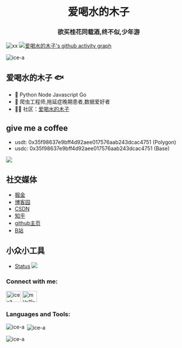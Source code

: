 <h1 align="center">爱喝水的木子</h1>
<h3 align="center">欲买桂花同载酒,终不似,少年游</h3>



![xx](https://img.shields.io/badge/爱喝水的木子-欲买桂花同载酒,终不似,少年游-brightgreen)
[![爱喝水的木子's github activity graph](https://github-readme-activity-graph.vercel.app/graph?username=ice-a&theme=github)](https://github.com/ice-a/github-readme-activity-graph)
<p align="left"> <img src="https://komarev.com/ghpvc/?username=ice-a&label=Profile%20views&color=0e75b6&style=flat" alt="ice-a" /> </p>

## 爱喝水的木子 🐟
- 🌱 Python Node Javascript Go 
- 🐧 爬虫工程师,拖延症晚期患者,数据爱好者
- 👨‍💻 社区：<a href="http://lideshan.top" target="_blank">爱喝水的木子</a>
## give me a coffee
- usdt: 0x35f98637e9bff4d92aee017576aab243dcac4751 (Polygon)
- usdc: 0x35f98637e9bff4d92aee017576aab243dcac4751 (Base)
  
![](https://count.getloli.com/@ice-a?name=ice-a&theme=original-new&padding=7&offset=0&align=top&scale=1&pixelated=1&darkmode=auto)

## 社交媒体
- [掘金](https://juejin.cn/user/712139267643543)
- [博客园](https://www.cnblogs.com/ldsice)
- [CSDN](https://blog.csdn.net/Linux_rm_rf_)
- [知乎](https://www.zhihu.com/people/love_water_blue)
- [github主页](https://lideshan.cn/)
- [B站](https://space.bilibili.com/309278307)

## 小众小工具
- [Status](https://status.lideshan.top/status/muzi)
![](https://img.lideshan.top/guest/2024/12/27/676e08131b75d.png)







<h3 align="left">Connect with me:</h3>
<p align="left">
<a href="https://dev.to/ice-a" target="blank"><img align="center" src="https://raw.githubusercontent.com/rahuldkjain/github-profile-readme-generator/master/src/images/icons/Social/devto.svg" alt="ice-a" height="30" width="40" /></a>
<a href="https://www.leetcode.cn/u/mu-zi-57" target="blank"><img align="center" src="https://raw.githubusercontent.com/rahuldkjain/github-profile-readme-generator/master/src/images/icons/Social/leet-code.svg" alt="mu-zi-57" height="30" width="40" /></a>
</p>

<h3 align="left">Languages and Tools:</h3>

<p><img align="left" src="https://github-readme-stats.vercel.app/api/top-langs?username=ice-a&show_icons=true&locale=en&layout=compact" alt="ice-a" /></p>

<p>&nbsp;<img align="center" src="https://github-readme-stats.vercel.app/api?username=ice-a&show_icons=true&locale=en" alt="ice-a" /></p>

<p><img align="center" src="https://github-readme-streak-stats.herokuapp.com/?user=ice-a&" alt="ice-a" /></p>
